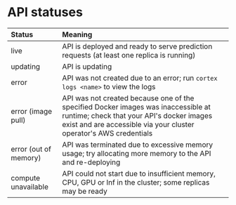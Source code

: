 # API statuses

| Status | Meaning |
| :--- | :--- |
| live | API is deployed and ready to serve prediction requests \(at least one replica is running\) |
| updating | API is updating |
| error | API was not created due to an error; run `cortex logs <name>` to view the logs |
| error \(image pull\) | API was not created because one of the specified Docker images was inaccessible at runtime; check that your API's docker images exist and are accessible via your cluster operator's AWS credentials |
| error \(out of memory\) | API was terminated due to excessive memory usage; try allocating more memory to the API and re-deploying |
| compute unavailable | API could not start due to insufficient memory, CPU, GPU or Inf in the cluster; some replicas may be ready |

